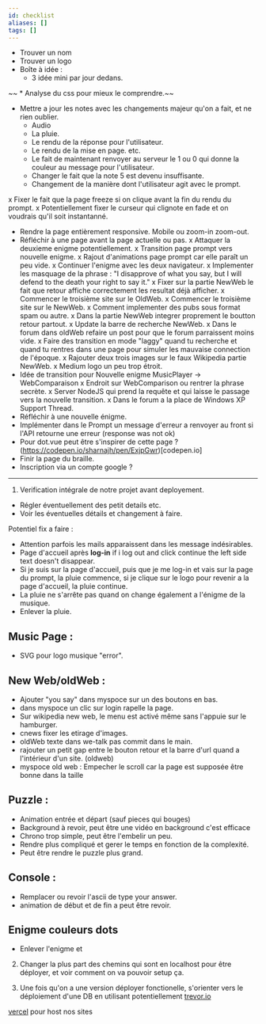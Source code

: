 ```yaml
---
id: checklist
aliases: []
tags: []
---
```


- Trouver un nom
- Trouver un logo
- Boîte à idée :
  - 3 idée mini par jour dedans.

~~ \* Analyse du css pour mieux le comprendre.~~

- Mettre a jour les notes avec les changements majeur qu'on a fait, et ne rien oublier.
  - Audio
  - La pluie.
  - Le rendu de la réponse pour l'utilisateur.
  - Le rendu de la mise en page. etc.
  - Le fait de maintenant renvoyer au serveur le 1 ou 0 qui donne la couleur au message pour l'utilisateur.
  - Changer le fait que la note 5 est devenu insuffisante.
  - Changement de la manière dont l'utilisateur agit avec le prompt.

x Fixer le fait que la page freeze si on clique avant la fin du rendu du prompt.
x Potentiellement fixer le curseur qui clignote en fade et on voudrais qu'il soit instantanné.

- Rendre la page entièrement responsive. Mobile ou zoom-in zoom-out.
- Réfléchir à une page avant la page actuelle ou pas.
  x Attaquer la deuxieme enigme potentiellement.
  x Transition page prompt vers nouvelle enigme.
  x Rajout d'animations page prompt car elle paraît un peu vide.
  x Continuer l'enigme avec les deux navigateur.
  x Implementer les masquage de la phrase : "I disapprove of what you say, but I will defend to the death your right to say it."
  x Fixer sur la partie NewWeb le fait que retour affiche correctement les resultat déjà afficher.
  x Commencer le troisième site sur le OldWeb.
  x Commencer le troisième site sur le NewWeb.
  x Comment implementer des pubs sous format spam ou autre.
  x Dans la partie NewWeb integrer proprement le boutton retour partout.
  x Update la barre de recherche NewWeb.
  x Dans le forum dans oldWeb refaire un post pour que le forum parraissent moins vide.
  x Faire des transition en mode "laggy" quand tu recherche et quand tu rentres dans une page pour simuler
  les mauvaise connection de l'époque.
  x Rajouter deux trois images sur le faux Wikipedia partie NewWeb.
  x Medium logo un peu trop étroit.
- Idée de transition pour Nouvelle enigme MusicPlayer -> WebComparaison
  x Endroit sur WebComparison ou rentrer la phrase secrète.
  x Server NodeJS qui prend la requête et qui laisse le passage vers la nouvelle transition.
  x Dans le forum a la place de Windows XP Support Thread.
- Réfléchir à une nouvelle énigme.
- Implémenter dans le Prompt un message d'erreur a renvoyer au front si l'API retourne une erreur (response was not ok)
- Pour dot.vue peut être s'inspirer de cette page ? (https://codepen.io/sharnajh/pen/ExjpGwr)[codepen.io]
- Finir la page du braille.
- Inscription via un compte google ?

---

1. Verification intégrale de notre projet avant deployement.

- Régler éventuellement des petit details etc.
- Voir les éventuelles détails et changement à faire.

Potentiel fix a faire :

- Attention parfois les mails apparaissent dans les message indésirables.
- Page d'accueil après **log-in** if i log out and click continue the left side text doesn't disappear.
- Si je suis sur la page d'accueil, puis que je me log-in et vais sur la page du prompt, la pluie commence, si je clique sur le logo pour revenir a la page d'accueil, la pluie continue.
- La pluie ne s'arrête pas quand on change également a l'énigme de la musique.
- Enlever la pluie.

## Music Page :

- SVG pour logo musique "error".

## New Web/oldWeb :

- Ajouter "you say" dans myspoce sur un des boutons en bas.
- dans myspoce un clic sur login rapelle la page.
- Sur wikipedia new web, le menu est activé même sans l'appuie sur le hamburger.
- cnews fixer les etirage d'images.
- oldWeb texte dans we-talk pas commit dans le main.
- rajouter un petit gap entre le bouton retour et la barre d'url quand a l'intérieur d'un site. (oldweb)
- myspoce old web : Empecher le scroll car la page est supposée être bonne dans la taille

## Puzzle :

- Animation entrée et départ (sauf pieces qui bouges)
- Background à revoir, peut être une vidéo en background c'est efficace
- Chrono trop simple, peut être l'embelir un peu.
- Rendre plus compliqué et gerer le temps en fonction de la complexité.
- Peut être rendre le puzzle plus grand.

## Console :

- Remplacer ou revoir l'ascii de type your answer.
- animation de début et de fin a peut être revoir.

## Enigme couleurs dots

- Enlever l'enigme et

2. Changer la plus part des chemins qui sont en localhost pour être déployer, et voir comment on va pouvoir setup ça.

3. Une fois qu'on a une version déployer fonctionelle, s'orienter vers le déploiement d'une DB en utilisant potentiellement [trevor.io](https://trevor.io/)

[vercel](https://vercel.com/) pour host nos sites
